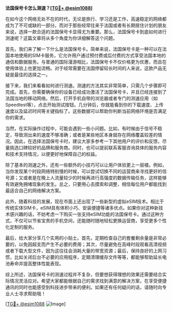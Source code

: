 **法国保号卡怎么测速？[[TG💪+ @esim1088](https://t.me/s/esim1088)]**

在如今这个网络无处不在的时代，无论是旅行、学习还是工作，高速稳定的网络都成为了不可或缺的一部分。而对于那些经常往来于法国或者有长期居住计划的朋友来说，选择一款合适的法国保号卡显得尤为重要。那么，法国保号卡到底如何进行测速呢？这篇文章将从多个角度为你详细解答这个问题。

首先，我们来了解一下什么是法国保号卡。简单来说，法国保号卡是一种可以在法国本地使用的SIM卡服务，它允许用户通过预付费或后付费的方式享受法国本地的通信和数据服务。与普通的国际漫游相比，法国保号卡不仅价格更为优惠，而且在使用体验上也更加流畅。对于经常需要在法国停留较长时间的人来说，这款产品无疑是最佳的选择之一。

接下来，我们来看看如何进行测速。测速的方法其实非常简单，只需几个步骤即可完成。首先，你需要确保你的设备已经成功激活了法国保号卡，并且已经连接到了法国当地的移动网络。然后，打开手机自带的浏览器或者专门的测速应用（如Speedtest等），点击开始测试按钮。几分钟后，你就能看到你的下载速度、上传速度以及延迟时间等关键指标了。这些数据可以帮助你判断当前网络环境是否满足你的需求。

当然，在实际操作过程中，可能会遇到一些小问题。比如，有时候由于信号不稳定，导致测出来的速度不够准确；或者是某些地区本身就存在网络覆盖较差的情况。因此，在选择法国保号卡时，建议大家多参考一下其他用户的评价和反馈，尽量挑选口碑较好的品牌和服务商。同时，也可以提前联系客服咨询具体的服务内容和技术支持情况，以便更好地保障自己的权益。

除了基本的测速之外，还有一些额外的小技巧可以让用户体验更上一层楼。例如，当你发现某个时段网络特别慢的时候，可以尝试切换不同的运营商来寻找更好的信号源；又或者是在晚上人流量较少的时候再进行高强度的数据传输任务，这样能够有效避免拥堵现象的发生。总之，只要用心去摸索和调整，相信每位用户都能找到最适合自己的网络解决方案。

此外，随着科技的发展，现在市面上还出现了一些新型的虚拟eSIM技术。相比于传统实体SIM卡，eSIM具有体积小巧、安装便捷等诸多优点。如果你对这种新技术感兴趣的话，不妨考虑一下购买一张支持eSIM功能的法国保号卡。通过这种方式，不仅可以节省宝贵的手机空间，还能随时随地轻松更换运营商，享受更多个性化定制的服务。

最后，给大家分享几个实用的小贴士。首先，定期检查自己的套餐剩余量是非常必要的，以免因超支而产生不必要的费用；其次，尽量避免在高峰时段观看高清视频或者下载大型文件，因为这往往会消耗大量的带宽资源；最后，保持良好的上网习惯，比如关闭后台不必要的应用程序，定期清理缓存文件等等，都能够帮助延长电池寿命并提高整体性能表现。

综上所述，法国保号卡的测速过程并不复杂，但要想获得理想的效果还需要结合实际情况灵活应对。希望大家都能根据自己的需求找到满意的解决方案，在享受便捷通讯的同时也能感受到科技进步带来的便利。如果还有任何疑问的话，请随时向专业人士寻求帮助哦！

[[TG💪+ @esim1088](https://t.me/s/esim1088) ![Image](https://i.postimg.cc/4NQfJmqS/Snipaste-2025-05-13-00-14-12.png)]